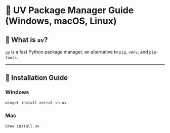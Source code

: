# 🚀 UV Package Manager Guide (Windows, macOS, Linux)

## 📌 What is `uv`?
[`uv`](https://github.com/astral.sh/uv) is a fast Python package manager, an alternative to `pip`, `venv`, and `pip-tools`.

---

## 🔹 Installation Guide

### **Windows**
```powershell
winget install astral.sh.uv
```
### **Mac**
```
brew install uv

```

